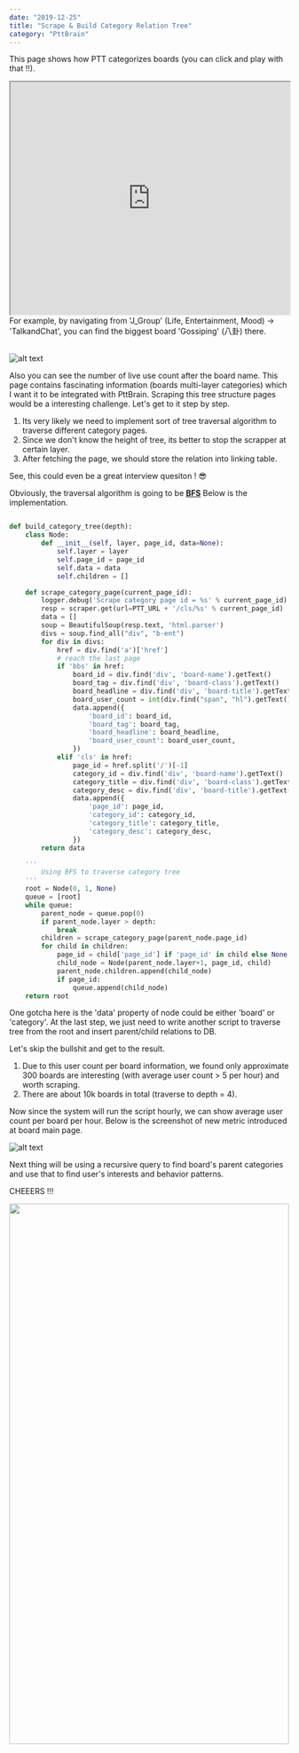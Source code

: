```yaml
---
date: "2019-12-25"
title: "Scrape & Build Category Relation Tree"
category: "PttBrain"
---
```


This page shows how PTT categorizes boards (you can click and play with that !!).
<iframe 
  src="https://www.ptt.cc/cls/1"
  style="width: 100%; height: 30em"
></iframe>
For example, by navigating from 'J_Group' (Life, Entertainment, Mood) -> 'TalkandChat',
you can find the biggest board 'Gossiping' (八卦) there.
<br />
<br />

![alt text](https://storage.googleapis.com/warrenlee/myBlog/pttbrain/boards_user_count.png)

Also you can see the number of live use count after the board name.
This page contains fascinating information (boards multi-layer categories) which I want it to be integrated with PttBrain.
Scraping this tree structure pages would be a interesting challenge.
Let's get to it step by step.
1. Its very likely we need to implement sort of tree traversal algorithm to traverse different category pages.
2. Since we don't know the height of tree, its better to stop the scrapper at certain layer.
3. After fetching the page, we should store the relation into linking table.

See, this could even be a great interview quesiton ! 😎

Obviously, the traversal algorithm is going to be <a href="https://en.wikipedia.org/wiki/Breadth-first_search" target="_blank"><b>BFS</b></a>
Below is the implementation.
```py

def build_category_tree(depth):
    class Node:
        def __init__(self, layer, page_id, data=None):
            self.layer = layer
            self.page_id = page_id
            self.data = data
            self.children = []

    def scrape_category_page(current_page_id):
        logger.debug('Scrape category page id = %s' % current_page_id)
        resp = scraper.get(url=PTT_URL + '/cls/%s' % current_page_id)
        data = []
        soup = BeautifulSoup(resp.text, 'html.parser')
        divs = soup.find_all("div", "b-ent")
        for div in divs:
            href = div.find('a')['href']
            # reach the last page
            if 'bbs' in href:
                board_id = div.find('div', 'board-name').getText()
                board_tag = div.find('div', 'board-class').getText()
                board_headline = div.find('div', 'board-title').getText()
                board_user_count = int(div.find("span", "hl").getText()) if div.find("span", "hl") else 0
                data.append({
                    'board_id': board_id,
                    'board_tag': board_tag,
                    'board_headline': board_headline,
                    'board_user_count': board_user_count,
                })
            elif 'cls' in href:
                page_id = href.split('/')[-1]
                category_id = div.find('div', 'board-name').getText()
                category_title = div.find('div', 'board-class').getText()
                category_desc = div.find('div', 'board-title').getText()
                data.append({
                    'page_id': page_id,
                    'category_id': category_id,
                    'category_title': category_title,
                    'category_desc': category_desc,
                })
        return data

    '''
        Using BFS to traverse category tree
    '''
    root = Node(0, 1, None)
    queue = [root]
    while queue:
        parent_node = queue.pop(0)
        if parent_node.layer > depth:
            break
        children = scrape_category_page(parent_node.page_id)
        for child in children:
            page_id = child['page_id'] if 'page_id' in child else None
            child_node = Node(parent_node.layer+1, page_id, child)
            parent_node.children.append(child_node)
            if page_id:
                queue.append(child_node)
    return root

```

One gotcha here is the 'data' property of node could be either 'board' or 'category'.
At the last step, we just need to write another script to traverse tree 
from the root and insert parent/child relations to DB.

Let's skip the bullshit and get to the result.

1. Due to this user count per board information, we found 
only approximate 300 boards are interesting (with average user count > 5 per hour) and worth scraping.
2. There are about 10k boards in total (traverse to depth = 4).

Now since the system will run the script hourly, we can show average user count per board per hour.
Below is the screenshot of new metric introduced at board main page.

![alt text](https://storage.googleapis.com/warrenlee/myBlog/pttbrain/pttbrain_board_user_count.png)

Next thing will be using a recursive query to find board's parent categories 
and use that to find user's interests and behavior patterns.

CHEEERS !!!

<div>
  <img 
    src='https://media.giphy.com/media/3oKIPu1AxMWB2xlwl2/giphy.gif' 
    style="height:50%; width:100%"
  >
</div>

